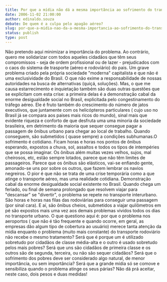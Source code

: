 ```yaml
---
title: Por que a mídia não dá a mesma importância ao sofrimento do transporte rodoviário urbano e interurbano???
date: 2006-11-02 21:00:00
author: edinaldo.souza
debate: De quem é a culpa pelo apagão aéreo?
slug: por-que-a-midia-nao-da-a-mesma-importancia-ao-sofrimento-do-transporte-rodoviario-urbano-e-interurbano
status: publish 
type: post
---
```


Não pretendo aqui minimizar a importância do problema. Ao contrário, quero me solidarizar com todos aqueles cidadãos que têm seus compromissos - seja de ordem profissional ou de lazer - prejudicados com o caos do sistema de trasporte (aéreo e rodoviário) do pais. Um grave problema criado pela própria sociedade "moderna" capitalista e que não é uma exclusividade do Brasil. O que não exime a responsabilidade de nossas autoridades na busca de alternativas (quiçá, soluções).
Mas, o que me causa estarrecimento e inquietação também são duas outras questões que se explicitam com esta crise: a primeira delas é a demonstração cabal da enorme desigualdade social no Brasil, explicitada pelo congestinamento do tráfego aéreo. Ele é fruto também do crescimento do número de jatos executivos, que juntamente com os helicópteros particulares ( cujo uso no Brasil já se compara aos paises mais ricos do mundo), sinal mais que evidente riqueza e conforto de que desfruta uma uma minoria da sociedade brasileira, em detrimento da maioria que sequer consegue pagar a passagem de ônibus urbano para chegar ao local de trabalho.
Quando conseguem, são submetidos ( quase sempre) a condições subhumanas.O sofrimento é cotidiano. Ficam horas e horas nos pontos de ônibus esperando, expostos a chuva, sol, assaltos e todos os tipos de intempéries que se possa imaginar. Os ônibus além muitas vezes velhos, sujos, mal cheirosos, etc, estão sempre lotados, parece que não têm limites de passageiros. Parece que os ônibus são elásticos, vai-se enfiando gente, amonado-se uns por sobre os outros, que fazem lembrar os navios negreiros. O pior é que não se trata de uma crise temporária como a que atinge o transporte aéreo, mas uma realidade cotidiana. Demonstração cabal da enorme desigualdade social existente no Brasil.
Quando chega um feriado, ou final de semana prolongado que resolvem viajar para "descansar" se "divertir", o problema se repete no transporte interurbano. São horas e horas nas filas das rodoviárias para conseguir uma passagem (por sinal cara). E aí, são ônibus cheios, submetidos a viajar quilômetros em pé são expostos mais uma vez aos demais problemas vividos todos os dias no transporte urbano. 
O que questiono aqui é: por que o problema nos aeroportos ( que não é tão frequente e quando ocorre, em geral, as empresas dão algum tipo de cobertura ao usuário) merece tanta atenção da mídia enquanto o problema (muito mais constante) do transporte rodoviário não recebe o mesmo tratamento? 
Será que é porque um é utilizado sobretudo por cidadãos de classe média-alta e o outro é usado sobretudo pelos mais pobres? Será que uns são cidadãos de primeira classe e os outros são de segunda, terceira, ou não são sequer cidadãos? Será que o sofrimento dos pobres deve ser considerado algo natural, de menor importância, ou sem importância? Será que a grande mídia só se comove e sensibiliza quando o problema atinge os seus párias? 
Não dá prá aceitar, neste caso, dois pesos e duas medidas!
